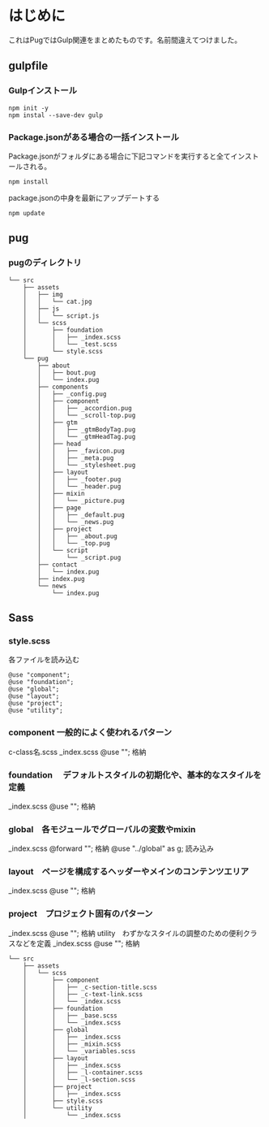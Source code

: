 # はじめに
これはPugではGulp関連をまとめたものです。名前間違えてつけました。

## gulpfile
### Gulpインストール
```
npm init -y
npm instal --save-dev gulp
```

### Package.jsonがある場合の一括インストール
Package.jsonがフォルダにある場合に下記コマンドを実行すると全てインストールされる。
```
npm install 
```
package.jsonの中身を最新にアップデートする
```
npm update
```
## pug
### pugのディレクトリ
```
└── src
    ├── assets
    │   ├── img
    │   │   └── cat.jpg
    │   ├── js
    │   │   └── script.js
    │   └── scss
    │       ├── foundation
    │       │   ├── _index.scss
    │       │   └── _test.scss
    │       └── style.scss
    └── pug
        ├── about
        │   ├── bout.pug
        │   └── index.pug
        ├── components
        │   ├── _config.pug
        │   ├── component
        │   │   ├── _accordion.pug
        │   │   └── _scroll-top.pug
        │   ├── gtm
        │   │   ├── _gtmBodyTag.pug
        │   │   └── _gtmHeadTag.pug
        │   ├── head
        │   │   ├── _favicon.pug
        │   │   ├── _meta.pug
        │   │   └── _stylesheet.pug
        │   ├── layout
        │   │   ├── _footer.pug
        │   │   └── _header.pug
        │   ├── mixin
        │   │   └── _picture.pug
        │   ├── page
        │   │   ├── _default.pug
        │   │   └── _news.pug
        │   ├── project
        │   │   ├── _about.pug
        │   │   └── _top.pug
        │   └── script
        │       └── _script.pug
        ├── contact
        │   └── index.pug
        ├── index.pug
        └── news
            └── index.pug
```

## Sass
### style.scss
各ファイルを読み込む
```
@use "component";
@use "foundation";
@use "global";
@use "layout";
@use "project";
@use "utility";  
```
### component 一般的によく使われるパターン
c-class名.scss
_index.scss  @use "";   格納
### foundation 　デフォルトスタイルの初期化や、基本的なスタイルを定義
_index.scss  @use "";   格納
### global　各モジュールでグローバルの変数やmixin
_index.scss  @forward ""; 格納
@use "../global" as g; 読み込み
### layout　ページを構成するヘッダーやメインのコンテンツエリア
_index.scss  @use "";   格納
### project　プロジェクト固有のパターン
_index.scss  @use "";   格納
utility　わずかなスタイルの調整のための便利クラスなどを定義
_index.scss  @use "";   格納


```
└── src
    ├── assets
    │   └── scss
    │       ├── component
    │       │   ├── _c-section-title.scss
    │       │   ├── _c-text-link.scss
    │       │   └── _index.scss
    │       ├── foundation
    │       │   ├── _base.scss
    │       │   └── _index.scss
    │       ├── global
    │       │   ├── _index.scss
    │       │   ├── _mixin.scss
    │       │   └── _variables.scss
    │       ├── layout
    │       │   ├── _index.scss
    │       │   ├── _l-container.scss
    │       │   └── _l-section.scss
    │       ├── project
    │       │   ├── _index.scss
    │       ├── style.scss
    │       └── utility
    │           └── _index.scss
```

